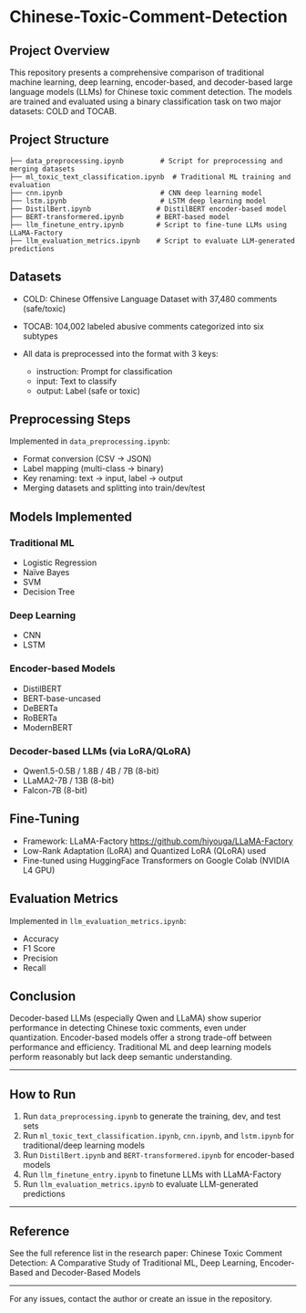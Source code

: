 # Chinese-Toxic-Comment-Detection

## Project Overview

This repository presents a comprehensive comparison of traditional machine learning, deep learning, encoder-based, and decoder-based large language models (LLMs) for Chinese toxic comment detection. The models are trained and evaluated using a binary classification task on two major datasets: COLD and TOCAB.

## Project Structure

```
├── data_preprocessing.ipynb         # Script for preprocessing and merging datasets
├── ml_toxic_text_classification.ipynb  # Traditional ML training and evaluation
├── cnn.ipynb                        # CNN deep learning model
├── lstm.ipynb                       # LSTM deep learning model
├── DistilBert.ipynb                # DistilBERT encoder-based model
├── BERT-transformered.ipynb        # BERT-based model
├── llm_finetune_entry.ipynb        # Script to fine-tune LLMs using LLaMA-Factory
├── llm_evaluation_metrics.ipynb    # Script to evaluate LLM-generated predictions
```

## Datasets

* COLD: Chinese Offensive Language Dataset with 37,480 comments (safe/toxic)
* TOCAB: 104,002 labeled abusive comments categorized into six subtypes
* All data is preprocessed into the format with 3 keys:

  * instruction: Prompt for classification
  * input: Text to classify
  * output: Label (safe or toxic)

## Preprocessing Steps

Implemented in `data_preprocessing.ipynb`:

* Format conversion (CSV → JSON)
* Label mapping (multi-class → binary)
* Key renaming: text → input, label → output
* Merging datasets and splitting into train/dev/test

## Models Implemented

### Traditional ML

* Logistic Regression
* Naïve Bayes
* SVM
* Decision Tree

### Deep Learning

* CNN
* LSTM

### Encoder-based Models

* DistilBERT
* BERT-base-uncased
* DeBERTa
* RoBERTa
* ModernBERT

### Decoder-based LLMs (via LoRA/QLoRA)

* Qwen1.5-0.5B / 1.8B / 4B / 7B (8-bit)
* LLaMA2-7B / 13B (8-bit)
* Falcon-7B (8-bit)

## Fine-Tuning

* Framework: LLaMA-Factory https://github.com/hiyouga/LLaMA-Factory
* Low-Rank Adaptation (LoRA) and Quantized LoRA (QLoRA) used
* Fine-tuned using HuggingFace Transformers on Google Colab (NVIDIA L4 GPU)

## Evaluation Metrics

Implemented in `llm_evaluation_metrics.ipynb`:

* Accuracy
* F1 Score
* Precision
* Recall

## Conclusion

Decoder-based LLMs (especially Qwen and LLaMA) show superior performance in detecting Chinese toxic comments, even under quantization. Encoder-based models offer a strong trade-off between performance and efficiency. Traditional ML and deep learning models perform reasonably but lack deep semantic understanding.

---

## How to Run

1. Run `data_preprocessing.ipynb` to generate the training, dev, and test sets
2. Run `ml_toxic_text_classification.ipynb`, `cnn.ipynb`, and `lstm.ipynb` for traditional/deep learning models
3. Run `DistilBert.ipynb` and `BERT-transformered.ipynb` for encoder-based models
4. Run `llm_finetune_entry.ipynb` to finetune LLMs with LLaMA-Factory
5. Run `llm_evaluation_metrics.ipynb` to evaluate LLM-generated predictions

---

## Reference

See the full reference list in the research paper: Chinese Toxic Comment Detection: A Comparative Study of Traditional ML, Deep Learning, Encoder-Based and Decoder-Based Models

---

For any issues, contact the author or create an issue in the repository.
